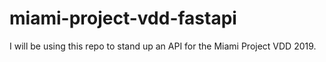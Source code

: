 # miami-project-vdd-fastapi

I will be using this repo to stand up an API for the Miami Project VDD 2019.